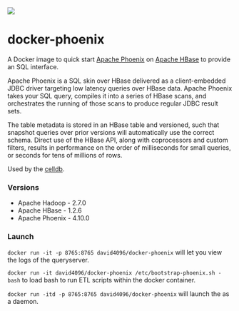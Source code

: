 <img src="https://phoenix.apache.org/images/phoenix-logo-small.png" />

docker-phoenix
==============

A Docker image to quick start [Apache Phoenix](http://phoenix.apache.org/) on [Apache HBase](https://hbase.apache.org/) to provide an SQL interface.

Apache Phoenix is a SQL skin over HBase delivered as a client-embedded JDBC driver targeting low latency queries over HBase data. Apache Phoenix takes your SQL query, compiles it into a series of HBase scans, and orchestrates the running of those scans to produce regular JDBC result sets.

The table metadata is stored in an HBase table and versioned, such that snapshot queries over prior versions will automatically use the correct schema. Direct use of the HBase API, along with coprocessors and custom filters, results in performance on the order of milliseconds for small queries, or seconds for tens of millions of rows.

Used by the [celldb](http://github.com/david4096/celldb).

### Versions
* Apache Hadoop - 2.7.0  
* Apache HBase - 1.2.6
* Apache Phoenix - 4.10.0

### Launch
`docker run -it -p 8765:8765 david4096/docker-phoenix` will let you view the logs of the queryserver.

`docker run -it david4096/docker-phoenix /etc/bootstrap-phoenix.sh -bash`  to
load bash to run ETL scripts within the docker container.

`docker run -itd -p 8765:8765 david4096/docker-phoenix` will launch the as a daemon.
